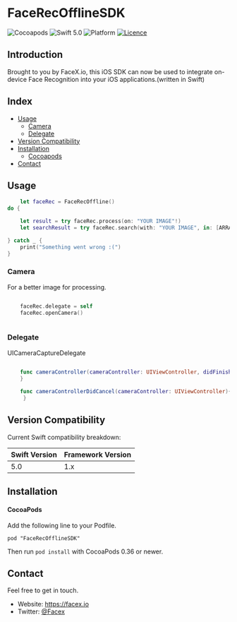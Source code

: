 # FaceRecOfflineSDK

![Cocoapods](https://img.shields.io/cocoapods/v/FaceRecOfflineSDK)
![Swift 5.0](https://img.shields.io/badge/Swift-5.0-orange.svg)
![Platform](https://img.shields.io/badge/platform-iOS%20%7C%20watchOS%20%7C%20tvOS-lightgrey.svg)
[![Licence](https://img.shields.io/cocoapods/l/LivenessSDK?color=red&logo=red)](https://img.shields.io/cocoapods/l/LivenessSDK?color=red&logo=red)

## Introduction
Brought to you by FaceX.io, this iOS SDK can now be used to integrate on-device Face Recognition into your iOS applications.(written in Swift)

## Index
* [Usage](#usage)
    * [Camera](#camera)
    * [Delegate](#delegate)
* [Version Compatibility](#version-compatibility)
* [Installation](#installation)
  * [Cocoapods](#cocoapods)
* [Contact](#contact)


## Usage

```swift
    let faceRec = FaceRecOffline()
do {

    let result = try faceRec.process(on: "YOUR IMAGE"!)
    let searchResult = try faceRec.search(with: "YOUR IMAGE", in: [ARRAY])

} catch _ {
    print("Something went wrong :(")
}
```
### Camera
For a better image for processing.

```swift

    faceRec.delegate = self
    faceRec.openCamera()
    
```
### Delegate
UICameraCaptureDelegate

```swift

    func cameraController(cameraController: UIViewController, didFinishCapture image:UIImage){
    }
  
    func cameraControllerDidCancel(cameraController: UIViewController){
     }

```

## Version Compatibility

Current Swift compatibility breakdown:

| Swift Version | Framework Version |
| ------------- | ----------------- |
| 5.0           | 1.x               |

[all releases]: https://github.com/friendlynandy/FaceRecOfflineSDK/releases

## Installation

#### CocoaPods

Add the following line to your Podfile.

```
pod "FaceRecOfflineSDK"
```

Then run `pod install` with CocoaPods 0.36 or newer.

## Contact

Feel free to get in touch.

* Website: <https://facex.io>
* Twitter: [@Facex](http://twitter.com/facex)
